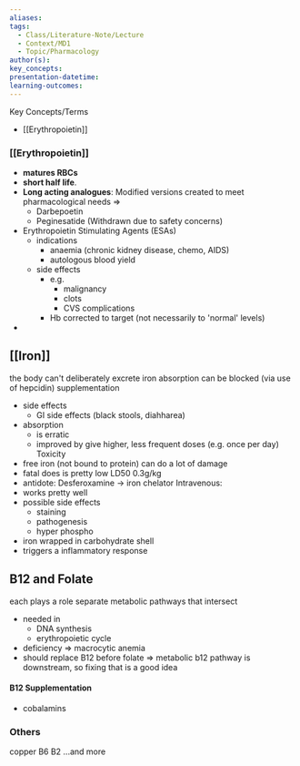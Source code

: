 ```yaml
---
aliases: 
tags:
  - Class/Literature-Note/Lecture
  - Context/MD1
  - Topic/Pharmacology
author(s): 
key_concepts: 
presentation-datetime: 
learning-outcomes:
---
```

Key Concepts/Terms
- [[Erythropoietin]]


### [[Erythropoietin]]
- **matures RBCs** 
- **short half life**. 
- **Long acting analogues**: Modified versions created to meet pharmacological needs =>
	- Darbepoetin
	- Peginesatide (Withdrawn due to safety concerns)
- Erythropoietin Stimulating Agents (ESAs) 
	- indications
		- anaemia (chronic kidney disease, chemo, AIDS)
		- autologous blood yield
	- side effects
		- e.g.
			- malignancy
			- clots
			- CVS complications
		- Hb corrected to target (not necessarily to 'normal' levels)
- 

## [[Iron]]
the body can't deliberately excrete iron
absorption can be blocked (via use of hepcidin)
supplementation 
- side effects
	- GI side effects (black stools, diahharea)
- absorption 
	- is erratic
	- improved by give higher, less frequent doses (e.g. once per day)
Toxicity
- free iron (not bound to protein) can do a lot of damage 
- fatal does is pretty low LD50 0.3g/kg
- antidote: Desferoxamine -> iron chelator
Intravenous:
- works pretty well
- possible side effects
	- staining
	- pathogenesis
	- hyper phospho
- iron wrapped in carbohydrate shell
- triggers a inflammatory response


## B12 and Folate
each plays a role separate metabolic pathways that intersect
- needed in 
	- DNA synthesis
	- erythropoietic cycle
-  deficiency => macrocytic anemia
- should replace B12 before folate => metabolic b12 pathway is downstream, so fixing that is a good idea
#### B12 Supplementation
- cobalamins


### Others
copper
B6
B2
...and more